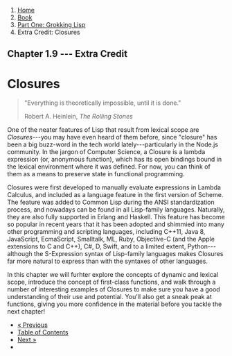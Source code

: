 <ol class="breadcrumb">
  <li><a href="/">Home</a></li>
  <li><a href="/book/">Book</a></li>
  <li><a href="/book/1-0-0-overview/">Part One: Grokking Lisp</a></li>
  <li class="active">Extra Credit: Closures</li>
</ol>

## Chapter 1.9 --- Extra Credit

# Closures

> "Everything is theoretically impossible, until it is done."
> <footer>Robert A. Heinlein, <em>The Rolling Stones</em></footer>

One of the neater features of Lisp that result from lexical scope are *Closures*---you may have even heard of them before, since "closure" has been a big buzz-word in the tech world lately---particularly in the Node.js community.  In the jargon of Computer Science, a Closure is a lambda expression (or, anonymous function), which has its open bindings bound in the lexical environment where it was defined.  For now, you can think of them as a means to preserve state in functional programming.

Closures were first developed to manually evaluate expressions in Lambda Calculus, and included as a language feature in the first version of Scheme. The feature was added to Common Lisp during the ANSI standardization process, and nowadays can be found in all Lisp-family languages.  Naturally, they are also fully supported in Erlang and Haskell.  This feature has become so popular in recent years that it has been adopted and shimmied into many other programming and scripting languages, including C++11, Java 8, JavaScript, EcmaScript, Smalltalk, ML, Ruby, Objective-C (and the Apple extensions to C and C++), C#, D, Swift, and to a limited extent, Python---although the S-Expression syntax of Lisp-family languages makes Closures far more natural to express than with the syntaxes of other languages.

In this chapter we will furhter explore the concepts of dynamic and lexical scope, introduce the concept of first-class functions, and walk through a number of interesting examples of Closures to make sure you have a good understanding of their use and potential.  You'll also get a sneak peak at functions, giving you more confidence in the material before you tackle the next chapter!

<ul class="pager">
  <li class="previous"><a href="/book/1-08-0-variables/">&laquo; Previous</a></li>
  <li><a href="/book/">Table of Contents</a></li>
  <li class="next"><a href="/book/1-10-0-functions/">Next &raquo;</a><li>
</ul>
